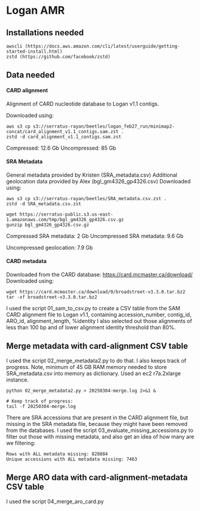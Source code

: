 # Logan AMR

## Installations needed
```
awscli (https://docs.aws.amazon.com/cli/latest/userguide/getting-started-install.html)
zstd (https://github.com/facebook/zstd)
```

## Data needed
#### CARD alignment
Alignment of CARD nucleotide database to Logan v1.1 contigs.

Downloaded using:
```
aws s3 cp s3://serratus-rayan/beetles/logan_feb27_run/minimap2-concat/card_alignment_v1.1_contigs.sam.zst .
zstd -d card_alignment_v1.1_contigs.sam.zst
```
Compressed: 12.6 Gb
Uncompressed: 85 Gb

#### SRA Metadata
General metadata provided by Kristen (SRA_metadata.csv)
Additional geolocation data provided by Alex (bgl_gm4326_gp4326.csv)
Downloaded using:
```
aws s3 cp s3://serratus-rayan/beetles/SRA_metadata.csv.zst .
zstd -d SRA_metadata.csv.zst

wget https://serratus-public.s3.us-east-1.amazonaws.com/tmp/bgl_gm4326_gp4326.csv.gz
gunzip bgl_gm4326_gp4326.csv.gz
```
Compressed SRA metadata: 2 Gb
Uncompressed SRA metadata: 9.6 Gb

Uncompressed geolocation: 7.9 Gb

#### CARD metadata
Downloaded from the CARD database: https://card.mcmaster.ca/download/
Downloaded using:
```
wget https://card.mcmaster.ca/download/0/broadstreet-v3.3.0.tar.bz2
tar -xf broadstreet-v3.3.0.tar.bz2
```

I used the script 01_sam_to_csv.py to create a CSV table from the SAM CARD alignment file to Logan v1.1, containing accession_number, contig_id, ARO_id, alignment_length, %identity
I also selected out those alignments of less than 100 bp and of lower alignment identity threshold than 80%.


## Merge metadata with card-alignment CSV table

I used the script 02_merge_metadata2.py to do that. I also keeps track of progress.
Note, minimum of 45 GB RAM memory needed to store SRA_metadata.csv into memory as dictionary. 
Used an ec2 r7a.2xlarge instance.

```
python 02_merge_metadata2.py > 20250304-merge.log 2>&1 &

# Keep track of progress:
tail -f 20250304-merge.log
```

There are SRA accessions that are present in the CARD alignment file, but missing in the SRA metadata file, because they might have been removed from the databases. 
I used the script 03_evaluate_missing_accessions.py to filter out those with missing metadata, and also get an idea of how many are we filtering:
```
Rows with ALL metadata missing: 828884
Unique accessions with ALL metadata missing: 7463
```

## Merge ARO data with card-alignment-metadata CSV table
I used the script 04_merge_aro_card.py



